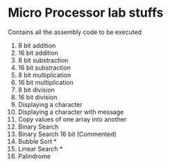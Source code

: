 # Micro Processor lab stuffs
Contains all the assembly code to be executed

 1) 8 bit addition
 2) 16 bit addition
 3) 8 bit substraction
 4) 16 bit substraction
 5) 8 bit multiplication
 6) 16 bit multiplication
 7) 8 bit division
 8) 16 bit division
 9) Displaying a character
 10) Displaying a character with message
 11) Copy values of one array into another
 12) Binary Search
 13) Binary Search 16 bit (Commented)
 14) Bubble Sort *
 15) Linear Search *
 16) Palindrome
